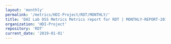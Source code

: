 ```yaml
---
layout: 'monthly'
permalink: '/metrics/HDI-Project/RDT/MONTHLY/'
title: 'DAI Lab OSS Metrics Metrics report for RDT | MONTHLY-REPORT-2019-01-01'
organization: 'HDI-Project'
repository: 'RDT'
current_date: '2019-01-01'
---
```

